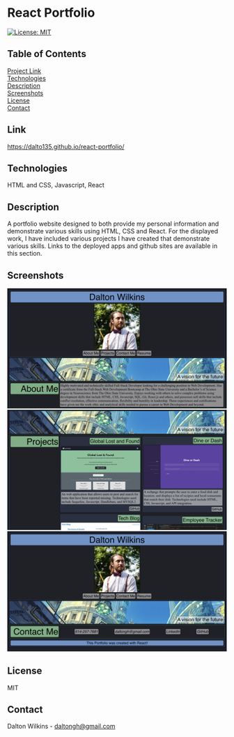 # React Portfolio

[![License: MIT](https://img.shields.io/badge/License-MIT-blue.svg)](https://opensource.org/licenses/MIT)

## Table of Contents
[Project Link](#Link)  
[Technologies](#Technologies)  
[Description](#Description)  
[Screenshots](#Screenshots)  
[License](#License)  
[Contact](#Contact)

## Link
https://dalto135.github.io/react-portfolio/

## Technologies
HTML and CSS, Javascript, React

## Description
A portfolio website designed to both provide my personal information and demonstrate various skills using HTML, CSS and React. For the displayed work, I have included various projects I have created that demonstrate various skills. Links to the deployed apps and github sites are available in this section.

## Screenshots
![Screenshot 1](./src/assets/images/screenshot1.png)
![Screenshot 2](./src/assets/images/screenshot2.png)
![Screenshot 3](./src/assets/images/screenshot3.png)

## License
MIT

## Contact
Dalton Wilkins - daltongh@gmail.com
